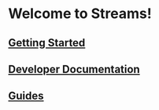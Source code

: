 # Welcome to Streams!

## [Getting Started](Getting-Started)

## [Developer Documentation](Developer-Docs)

## [Guides](Guides)